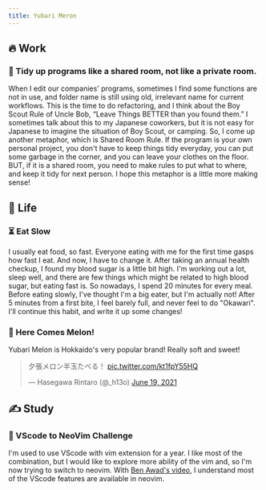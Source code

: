 ```yaml
---
title: Yubari Meron
---
```


## 🔥 Work

### 🧹 Tidy up programs like a shared room, not like a private room.

When I edit our companies' programs, sometimes I find some functions are not in use, and folder name is still using old, irrelevant name for current workflows. This is the time to do refactoring, and I think about the Boy Scout Rule of Uncle Bob, “Leave Things BETTER than you found them.” I sometimes talk about this to my Japanese coworkers, but it is not easy for Japanese to imagine the situation of Boy Scout, or camping. So, I come up another metaphor, which is Shared Room Rule. If the program is your own personal project, you don't have to keep things tidy everyday, you can put some garbage in the corner, and you can leave your clothes on the floor. BUT, if it is a shared room, you need to make rules to put what to where, and keep it tidy for next person. I hope this metaphor is a little more making sense!

## 🌱 Life

### ⏳ Eat Slow

I usually eat food, so fast. Everyone eating with me for the first time gasps how fast I eat. And now, I have to change it. After taking an annual health checkup, I found my blood sugar is a little bit high. I'm working out a lot, sleep well, and there are few things which might be related to high blood sugar, but eating fast is. So nowadays, I spend 20 minutes for every meal. Before eating slowly, I've thought I'm a big eater, but I'm actually not! After 5 minutes from a first bite, I feel barely full, and never feel to do "Okawari". I'll continue this habit, and write it up some changes!  

### 🍈 Here Comes Melon!
Yubari Melon is Hokkaido's very popular brand! Really soft and sweet!

<blockquote class="twitter-tweet"><p lang="ja" dir="ltr">夕張メロン半玉たべる！ <a href="https://t.co/kt1fpY55HQ">pic.twitter.com/kt1fpY55HQ</a></p>&mdash; Hasegawa Rintaro (@_h13o) <a href="https://twitter.com/_h13o/status/1406222105134321666?ref_src=twsrc%5Etfw">June 19, 2021</a></blockquote> <script async src="https://platform.twitter.com/widgets.js" charset="utf-8"></script>

## ✍ Study

### 📝 VScode to NeoVim Challenge
I'm used to use VScode with vim extension for a year. I like most of the combination, but I would like to explore more ability of the vim and, so I'm now trying to switch to neovim. With [Ben Awad's video](https://youtu.be/gnupOrSEikQ), I understand most of the VScode features are available in neovim.


